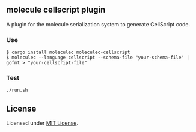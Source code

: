 ## molecule cellscript plugin

A plugin for the molecule serialization system to generate CellScript code.

### Use

```shell
$ cargo install moleculec moleculec-cellscript
$ moleculec --language cellscript --schema-file "your-schema-file" | gofmt > "your-cellscript-file"
```

### Test

```shell
./run.sh
```

## License

Licensed under [MIT License][MIT License].

[MIT License]: LICENSE
